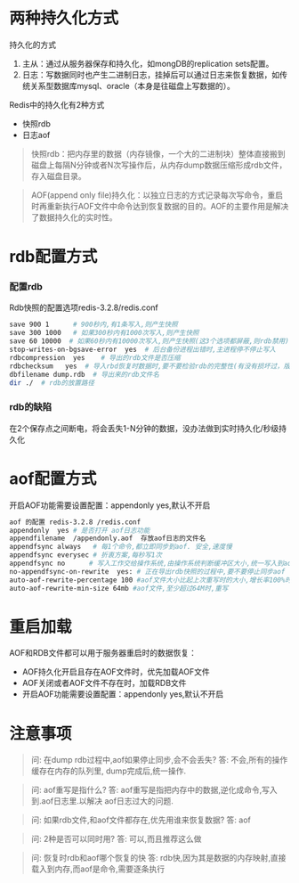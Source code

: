 # 两种持久化方式

持久化的方式
1. 主从：通过从服务器保存和持久化，如mongDB的replication sets配置。
2. 日志：写数据同时也产生二进制日志，挂掉后可以通过日志来恢复数据，如传统关系型数据库mysql、oracle（本身是往磁盘上写数据的）。

Redis中的持久化有2种方式  
- 快照rdb  
- 日志aof
> 快照rdb：把内存里的数据（内存镜像，一个大的二进制块）整体直接搬到磁盘上每隔N分钟或者N次写操作后，从内存dump数据压缩形成rdb文件，存入磁盘目录。

> AOF(append only file)持久化：以独立日志的方式记录每次写命令，重启时再重新执行AOF文件中命令达到恢复数据的目的。AOF的主要作用是解决了数据持久化的实时性。

# rdb配置方式
### 配置rdb
Rdb快照的配置选项redis-3.2.8/redis.conf
```bash
save 900 1      # 900秒内,有1条写入,则产生快照 
save 300 1000   # 如果300秒内有1000次写入,则产生快照
save 60 10000  # 如果60秒内有10000次写入,则产生快照(这3个选项都屏蔽,则rdb禁用)
stop-writes-on-bgsave-error  yes  # 后台备份进程出错时,主进程停不停止写入
rdbcompression  yes    # 导出的rdb文件是否压缩
rdbchecksum   yes  # 导入rbd恢复时数据时,要不要检验rdb的完整性(有没有损坏过，版本是否兼容等)
dbfilename dump.rdb  # 导出来的rdb文件名
dir ./  # rdb的放置路径
```
### rdb的缺陷
在2个保存点之间断电，将会丢失1-N分钟的数据，没办法做到实时持久化/秒级持久化


# aof配置方式
开启AOF功能需要设置配置：appendonly yes,默认不开启
```bash
aof 的配置 redis-3.2.8 /redis.conf
appendonly  yes # 是否打开 aof日志功能
appendfilename  /appendonly.aof  存放aof日志的文件名
appendfsync always   # 每1个命令,都立即同步到aof. 安全,速度慢
appendfsync everysec # 折衷方案,每秒写1次
appendfsync no      # 写入工作交给操作系统,由操作系统判断缓冲区大小,统一写入到aof. 同步频率低,速度快,
no-appendfsync-on-rewrite  yes: # 正在导出rdb快照的过程中,要不要停止同步aof
auto-aof-rewrite-percentage 100 #aof文件大小比起上次重写时的大小,增长率100%时,重写
auto-aof-rewrite-min-size 64mb #aof文件,至少超过64M时,重写
```

#  重启加载
AOF和RDB文件都可以用于服务器重启时的数据恢复：
- AOF持久化开启且存在AOF文件时，优先加载AOF文件
- AOF关闭或者AOF文件不存在时，加载RDB文件
- 开启AOF功能需要设置配置：appendonly yes,默认不开启


# 注意事项
> 问: 在dump rdb过程中,aof如果停止同步,会不会丢失?
答: 不会,所有的操作缓存在内存的队列里, dump完成后,统一操作.

> 问: aof重写是指什么?
答: aof重写是指把内存中的数据,逆化成命令,写入到.aof日志里.以解决 aof日志过大的问题.

> 问: 如果rdb文件,和aof文件都存在,优先用谁来恢复数据?
答: aof

> 问: 2种是否可以同时用?
答: 可以,而且推荐这么做

> 问: 恢复时rdb和aof哪个恢复的快
答: rdb快,因为其是数据的内存映射,直接载入到内存,而aof是命令,需要逐条执行


